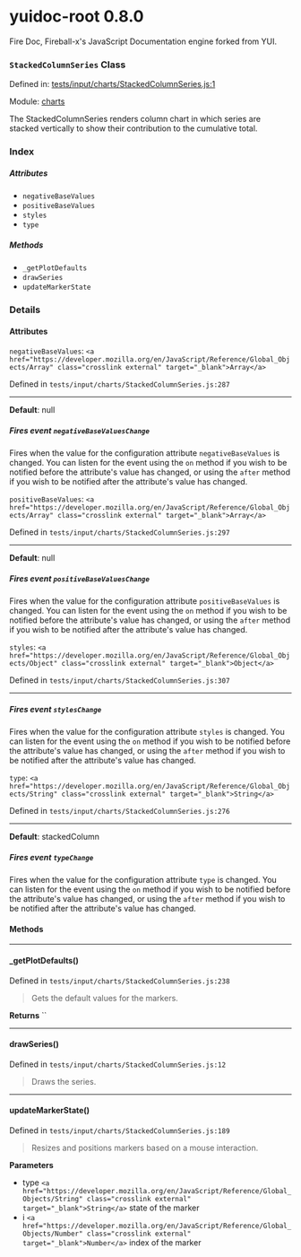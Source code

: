 
# yuidoc-root 0.8.0

Fire Doc, Fireball-x&#x27;s JavaScript Documentation engine forked from YUI.

### `StackedColumnSeries` Class


Defined in: [tests/input/charts/StackedColumnSeries.js:1](../files/tests/input/charts/StackedColumnSeries.js.js)

Module: [charts](../modules/charts.md)




The StackedColumnSeries renders column chart in which series are stacked vertically to show
their contribution to the cumulative total.

### Index


##### Attributes

  - `negativeBaseValues`
  - `positiveBaseValues`
  - `styles`
  - `type`


##### Methods


  - `_getPlotDefaults`
  - `drawSeries`
  - `updateMarkerState`





### Details



#### Attributes


`negativeBaseValues`: `<a href="https://developer.mozilla.org/en/JavaScript/Reference/Global_Objects/Array" class="crosslink external" target="_blank">Array</a>`

Defined in `tests/input/charts/StackedColumnSeries.js:287`



---------------------



**Default**: null

##### Fires event `negativeBaseValuesChange`

Fires when the value for the configuration attribute `negativeBaseValues` is
changed. You can listen for the event using the `on` method if you
wish to be notified before the attribute's value has changed, or
using the `after` method if you wish to be notified after the
attribute's value has changed.



`positiveBaseValues`: `<a href="https://developer.mozilla.org/en/JavaScript/Reference/Global_Objects/Array" class="crosslink external" target="_blank">Array</a>`

Defined in `tests/input/charts/StackedColumnSeries.js:297`



---------------------



**Default**: null

##### Fires event `positiveBaseValuesChange`

Fires when the value for the configuration attribute `positiveBaseValues` is
changed. You can listen for the event using the `on` method if you
wish to be notified before the attribute's value has changed, or
using the `after` method if you wish to be notified after the
attribute's value has changed.



`styles`: `<a href="https://developer.mozilla.org/en/JavaScript/Reference/Global_Objects/Object" class="crosslink external" target="_blank">Object</a>`

Defined in `tests/input/charts/StackedColumnSeries.js:307`



---------------------




##### Fires event `stylesChange`

Fires when the value for the configuration attribute `styles` is
changed. You can listen for the event using the `on` method if you
wish to be notified before the attribute's value has changed, or
using the `after` method if you wish to be notified after the
attribute's value has changed.



`type`: `<a href="https://developer.mozilla.org/en/JavaScript/Reference/Global_Objects/String" class="crosslink external" target="_blank">String</a>`

Defined in `tests/input/charts/StackedColumnSeries.js:276`



---------------------



**Default**: stackedColumn

##### Fires event `typeChange`

Fires when the value for the configuration attribute `type` is
changed. You can listen for the event using the `on` method if you
wish to be notified before the attribute's value has changed, or
using the `after` method if you wish to be notified after the
attribute's value has changed.





<!-- Method Block -->
#### Methods



--------------------------
#### _getPlotDefaults() 

Defined in `tests/input/charts/StackedColumnSeries.js:238`



> Gets the default values for the markers.


**Returns**
`` 


--------------------------
#### drawSeries() 

Defined in `tests/input/charts/StackedColumnSeries.js:12`



> Draws the series.




--------------------------
#### updateMarkerState() 

Defined in `tests/input/charts/StackedColumnSeries.js:189`



> Resizes and positions markers based on a mouse interaction.

**Parameters**
- type `<a href="https://developer.mozilla.org/en/JavaScript/Reference/Global_Objects/String" class="crosslink external" target="_blank">String</a>` state of the marker
- i `<a href="https://developer.mozilla.org/en/JavaScript/Reference/Global_Objects/Number" class="crosslink external" target="_blank">Number</a>` index of the marker




